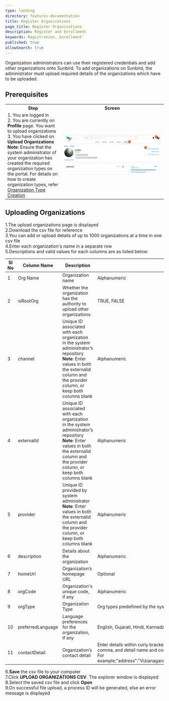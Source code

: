 ```yaml
---
type: landing
directory: features-documentation
title: Register Organizations
page_title: Register Organizations
description: Register and Enrollment
keywords: Registration, Enrollment'
published: true
allowSearch: true
---
```


Organization administrators can use their registered credentials and add other organizations onto Sunbird. To add organizations on Sunbird, the administrator must upload required details of the organizations which have to be uploaded. 

## Prerequisites

<table>
  <tr>
    <th style="width:35%;">Step</th>
    <th style="width:65%;">Screen</th>
  </tr>
  <tr>
    <td>1. You are logged in <br>2. You are currently on <strong>Profile</strong> page. You want to upload organizations <br>3. You have clicked on <b>Upload Organizations</b> <br><b>Note</b>: Ensure that the system administrator of your organization has created the required organization types on the portal. For details on how to create organization types, refer <a href="features-documentation/create_orgtype" target="_blank">Organization Type Creation</a>    
      </td>
      <td><img src="features-documentation/images/upldorg_prereqsite.png"></td>
  </tr>
    </table>


## Uploading Organizations

 1.The upload organizations page is displayed<br/>
 2.Download the csv file for reference<br/>
 3.You can add or upload details of up to 1000 organizations at a time in one csv file<br/>
 4.Enter each organization's name in a separate row<br/>
 5.Descriptions and valid values for each columns are as listed below:<br/>
 
Sl No| Column Name | Description | Valid Value | Column Type
-----|-------------|-------------|-------------|-------------
1 | Org Name | Organization name |   Alphanumeric |   Mandatory          
2 | isRootOrg | Whether the  organization has the authority to upload other organizations|TRUE, FALSE |Optional
3 | channel   | Unique ID associated with each organization in the system administrator’s repository <br>**Note**: Enter values in both the externalid column and the provider column, or keep both columns blank|  Alphanumeric  | Conditional
4 | externalId |Unique ID associated with each organization in the system administrator’s repository <br>**Note**: Enter values in both the externalid column and the provider column, or keep both columns blank | Alphanumeric |Co-mandatory
5 |provider |Unique ID provided by system administrator <br>**Note**: Enter values in both the externalid column and the provider column, or keep both columns blank |Alphanumeric |Co-mandatory
6 | description |Details about the organization |Alphanumeric | Optional
7 | homeUrl | Organization’s homepage URL |Optional
8 | orgCode | Organization's unique code, if any |Alphanumeric |Optional
9 | orgType | Organization Type |Org types predefined by the system administrator |Optional
10 |preferredLanguage | Language preferences for the organization, if any  |English, Gujarati, Hindi, Kannada, Marathi, Punjabi, Tamil, Telugu |Optional
11 |contactDetail | Organization’s contact detail |Enter details within curly brackets in double quotes. Separate each detail with a comma, and detail name and corresponding value with a colon(:) <br>For example;"address":"Vizianagaram","phone":"8088407418","fax":"abc@gmail.com" |Optional


6.**Save** the csv file to your computer<br/>
7.Click **UPLOAD ORGANIZATIONS CSV**. The explorer window is displayed<br/>
8.Select the saved csv file and click **Open**<br/>
9.On successful file upload, a process ID will be generated, else an error message is displayed<br/>

